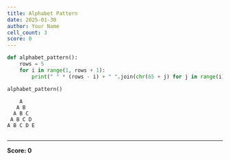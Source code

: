 ```yaml
---
title: Alphabet Pattern
date: 2025-01-30
author: Your Name
cell_count: 3
score: 0
---
```


```python
def alphabet_pattern():
    rows = 5
    for i in range(1, rows + 1):
        print(" " * (rows - i) + " ".join(chr(65 + j) for j in range(i)))
```


```python
alphabet_pattern()
```

        A
       A B
      A B C
     A B C D
    A B C D E



```python

```


---
**Score: 0**
